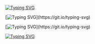[![Typing SVG](https://readme-typing-svg.demolab.com?font=Fira+Code&duration=3000&center=true&vCenter=true&width=435&lines=Hello+There)](https://git.io/typing-svg)

[![Typing SVG](https://readme-typing-svg.demolab.com?font=Fira+Code&duration=3000&color=2AF73D&center=true&vCenter=true&width=435&lines=A+developer+from+Austria.)](https://git.io/typing-svg)

[![Typing SVG](https://readme-typing-svg.demolab.com?font=Fira+Code&duration=3000&color=1AF771&center=true&vCenter=true&width=435&lines=Right+now;I'm+expanding+my+skills+with;C%23+and+Phyton;+by+myself%2C+as+well+as+learning+;about+cyber+security;an+ethical+hacking;on+%40ZeroToMastery.)](https://git.io/typing-svg)

[![Typing SVG](https://readme-typing-svg.demolab.com?font=Fira+Code&weight=600&size=25&pause=500&color=22C0F7&center=true&vCenter=true&width=435&lines=Reverse+Engineering;Game+Hacking;Ethical+Hacking)](https://git.io/typing-svg)

 
